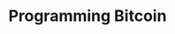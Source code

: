 ---
layout: books
title: Programming Bitcoin
subtitle: 
essential: 
categories: ['technical']
authors: ['Jimmy Song']
authors_twitter: ['https://twitter.com/jimmysong']
excerpt: .
url: 
amazon_url: https://www.amazon.com/dp/1492031496
---